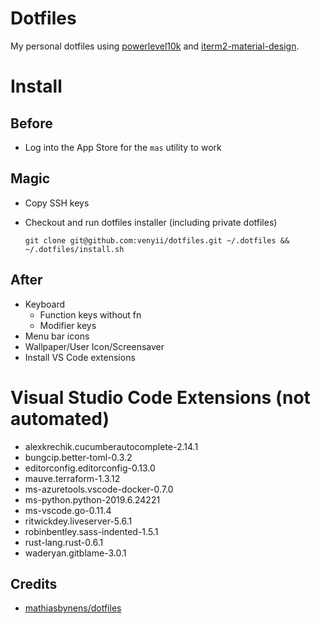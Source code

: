 # Dotfiles
My personal dotfiles using [powerlevel10k](https://github.com/romkatv/powerlevel10k) and [iterm2-material-design](https://github.com/MartinSeeler/iterm2-material-design).


# Install
## Before
- Log into the App Store for the `mas` utility to work

## Magic
- Copy SSH keys
- Checkout and run dotfiles installer (including private dotfiles)

  `git clone git@github.com:venyii/dotfiles.git ~/.dotfiles && ~/.dotfiles/install.sh`

## After
- Keyboard
  - Function keys without fn
  - Modifier keys
- Menu bar icons
- Wallpaper/User Icon/Screensaver
- Install VS Code extensions

# Visual Studio Code Extensions (not automated)
- alexkrechik.cucumberautocomplete-2.14.1
- bungcip.better-toml-0.3.2
- editorconfig.editorconfig-0.13.0
- mauve.terraform-1.3.12
- ms-azuretools.vscode-docker-0.7.0
- ms-python.python-2019.6.24221
- ms-vscode.go-0.11.4
- ritwickdey.liveserver-5.6.1
- robinbentley.sass-indented-1.5.1
- rust-lang.rust-0.6.1
- waderyan.gitblame-3.0.1

## Credits
* [mathiasbynens/dotfiles](https://github.com/mathiasbynens/dotfiles)
